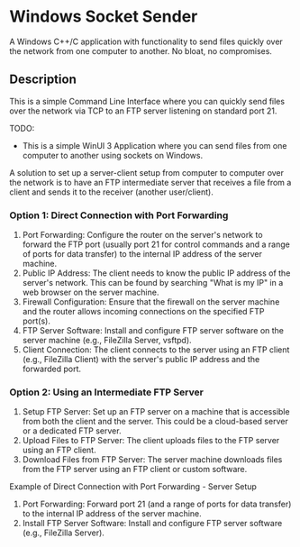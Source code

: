 # Windows Socket Sender

A Windows C++/C application with functionality to send files quickly over the network from one computer to another. No bloat, no compromises.

## Description

This is a simple Command Line Interface where you can quickly send files over the network via TCP to an FTP server listening on standard port 21.

TODO:
- This is a simple WinUI 3 Application where you can send files from one computer to another using sockets on Windows.

A solution to set up a server-client setup from computer to computer over the network is to have an FTP intermediate server that receives a file from a client and sends it to the receiver (another user/client).

### Option 1: Direct Connection with Port Forwarding

1. Port Forwarding: Configure the router on the server's network to forward the FTP port (usually port 21 for control commands and a range of ports for data transfer) to the internal IP address of the server machine.
2. Public IP Address: The client needs to know the public IP address of the server's network. This can be found by searching "What is my IP" in a web browser on the server machine.
3. Firewall Configuration: Ensure that the firewall on the server machine and the router allows incoming connections on the specified FTP port(s).
4. FTP Server Software: Install and configure FTP server software on the server machine (e.g., FileZilla Server, vsftpd).
5. Client Connection: The client connects to the server using an FTP client (e.g., FileZilla Client) with the server's public IP address and the forwarded port.

### Option 2: Using an Intermediate FTP Server

1. Setup FTP Server: Set up an FTP server on a machine that is accessible from both the client and the server. This could be a cloud-based server or a dedicated FTP server.
2. Upload Files to FTP Server: The client uploads files to the FTP server using an FTP client.
3. Download Files from FTP Server: The server machine downloads files from the FTP server using an FTP client or custom software.

Example of Direct Connection with Port Forwarding - Server Setup

1. Port Forwarding: Forward port 21 (and a range of ports for data transfer) to the internal IP address of the server machine.
2. Install FTP Server Software: Install and configure FTP server software (e.g., FileZilla Server).
